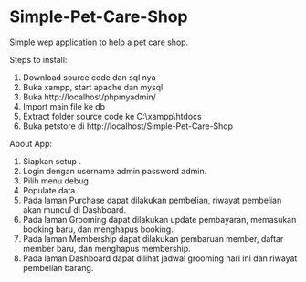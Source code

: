 # Simple-Pet-Care-Shop
Simple wep application to help a pet care shop.

Steps to install:
1. Download source code dan sql nya
2. Buka xampp, start apache dan mysql
3. Buka http://localhost/phpmyadmin/ 
4. Import main file ke db
5. Extract folder source code ke C:\xampp\htdocs
6. Buka petstore di http://localhost/Simple-Pet-Care-Shop

About App:
1. Siapkan setup .
2. Login dengan username admin password admin.
3. Pilih menu debug.
4. Populate data.
5. Pada laman Purchase dapat dilakukan pembelian, riwayat pembelian akan muncul di Dashboard.
6. Pada laman Grooming dapat dilakukan update pembayaran, memasukan booking baru, dan menghapus booking.
7. Pada laman Membership dapat dilakukan pembaruan member, daftar member baru, dan menghapus membership.
8. Pada laman Dashboard dapat dilihat jadwal grooming hari ini dan riwayat pembelian barang.
